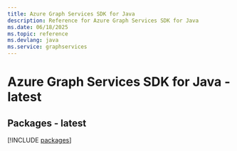 ```yaml
---
title: Azure Graph Services SDK for Java
description: Reference for Azure Graph Services SDK for Java
ms.date: 06/18/2025
ms.topic: reference
ms.devlang: java
ms.service: graphservices
---
```

# Azure Graph Services SDK for Java - latest
## Packages - latest
[!INCLUDE [packages](graph-services-index.md)]